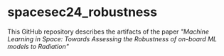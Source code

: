 # spacesec24_robustness

This GitHub repository describes the artifacts of the paper *"Machine Learning in Space: Towards Assessing the Robustness of on-board ML models to Radiation"*
